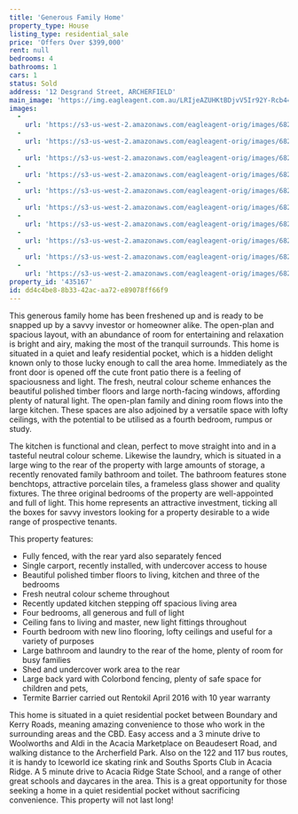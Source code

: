 ```yaml
---
title: 'Generous Family Home'
property_type: House
listing_type: residential_sale
price: 'Offers Over $399,000'
rent: null
bedrooms: 4
bathrooms: 1
cars: 1
status: Sold
address: '12 Desgrand Street, ARCHERFIELD'
main_image: 'https://img.eagleagent.com.au/LRIjeAZUHKtBDjvV5Ir92Y-Rcb4=/1280x854/smart/https://s3-us-west-2.amazonaws.com/eagleagent-orig/images/6821246/125652794-image-M.jpg'
images:
  -
    url: 'https://s3-us-west-2.amazonaws.com/eagleagent-orig/images/6821255/125652794-image-I.jpg'
  -
    url: 'https://s3-us-west-2.amazonaws.com/eagleagent-orig/images/6821254/125652794-image-H.jpg'
  -
    url: 'https://s3-us-west-2.amazonaws.com/eagleagent-orig/images/6821253/125652794-image-G.jpg'
  -
    url: 'https://s3-us-west-2.amazonaws.com/eagleagent-orig/images/6821252/125652794-image-F.jpg'
  -
    url: 'https://s3-us-west-2.amazonaws.com/eagleagent-orig/images/6821251/125652794-image-E.jpg'
  -
    url: 'https://s3-us-west-2.amazonaws.com/eagleagent-orig/images/6821250/125652794-image-D.jpg'
  -
    url: 'https://s3-us-west-2.amazonaws.com/eagleagent-orig/images/6821249/125652794-image-C.jpg'
  -
    url: 'https://s3-us-west-2.amazonaws.com/eagleagent-orig/images/6821248/125652794-image-B.jpg'
  -
    url: 'https://s3-us-west-2.amazonaws.com/eagleagent-orig/images/6821247/125652794-image-A.jpg'
  -
    url: 'https://s3-us-west-2.amazonaws.com/eagleagent-orig/images/6821246/125652794-image-M.jpg'
property_id: '435167'
id: dd4c4be8-8b33-42ac-aa72-e89078ff66f9
---
```

This generous family home has been freshened up and is ready to be snapped up by a savvy investor or homeowner alike. The open-plan and spacious layout, with an abundance of room for entertaining and relaxation is bright and airy, making the most of the tranquil surrounds. This home is situated in a quiet and leafy residential pocket, which is a hidden delight known only to those lucky enough to call the area home. Immediately as the front door is opened off the cute front patio there is a feeling of spaciousness and light. The fresh, neutral colour scheme enhances the beautiful polished timber floors and large north-facing windows, affording plenty of natural light. The open-plan family and dining room flows into the large kitchen. These spaces are also adjoined by a versatile space with lofty ceilings, with the potential to be utilised as a fourth bedroom, rumpus or study.

The kitchen is functional and clean, perfect to move straight into and in a tasteful neutral colour scheme. Likewise the laundry, which is situated in a large wing to the rear of the property with large amounts of storage, a recently renovated family bathroom and toilet. The bathroom features stone benchtops, attractive porcelain tiles, a frameless glass shower and quality fixtures. The three original bedrooms of the property are well-appointed and full of light. This home represents an attractive investment, ticking all the boxes for savvy investors looking for a property desirable to a wide range of prospective tenants.

This property features:

*  Fully fenced, with the rear yard also separately fenced
*  Single carport, recently installed, with undercover access to house
*  Beautiful polished timber floors to living, kitchen and three of the bedrooms
*  Fresh neutral colour scheme throughout
*  Recently updated kitchen stepping off spacious living area
*  Four bedrooms, all generous and full of light
*  Ceiling fans to living and master, new light fittings throughout
*  Fourth bedroom with new lino flooring, lofty ceilings and useful for a variety of purposes
*  Large bathroom and laundry to the rear of the home, plenty of room for busy families
*  Shed and undercover work area to the rear
*  Large back yard with Colorbond fencing, plenty of safe space for children and pets,
*  Termite Barrier carried out Rentokil April 2016 with 10 year warranty

This home is situated in a quiet residential pocket between Boundary and Kerry Roads, meaning amazing convenience to those who work in the surrounding areas and the CBD. Easy access and a 3 minute drive to Woolworths and Aldi in the Acacia Marketplace on Beaudesert Road, and walking distance to the Archerfield Park. Also on the 122 and 117 bus routes, it is handy to Iceworld ice skating rink and Souths Sports Club in Acacia Ridge. A 5 minute drive to Acacia Ridge State School, and a range of other great schools and daycares in the area. This is a great opportunity for those seeking a home in a quiet residential pocket without sacrificing convenience. This property will not last long!